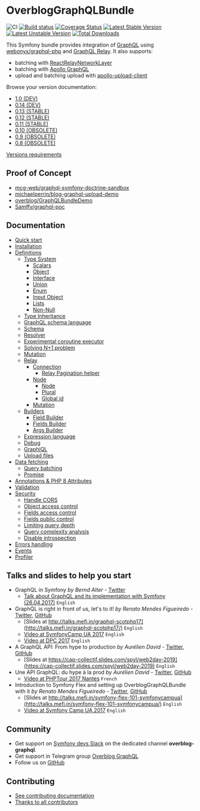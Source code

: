 OverblogGraphQLBundle
======================

![CI](https://github.com/overblog/GraphQLBundle/workflows/CI/badge.svg?branch=0.14)
[![Build status](https://ci.appveyor.com/api/projects/status/7ksxlcgwt40q74hv/branch/0.14?svg=true)](https://ci.appveyor.com/project/overblog/graphqlbundle/branch/0.14)
[![Coverage Status](https://coveralls.io/repos/github/overblog/GraphQLBundle/badge.svg?branch=0.14)](https://coveralls.io/github/overblog/GraphQLBundle?branch=0.14)
[![Latest Stable Version](https://poser.pugx.org/overblog/graphql-bundle/version)](https://packagist.org/packages/overblog/graphql-bundle)
[![Latest Unstable Version](https://poser.pugx.org/overblog/graphql-bundle/v/unstable)](https://packagist.org/packages/overblog/graphql-bundle)
[![Total Downloads](https://poser.pugx.org/overblog/graphql-bundle/downloads)](https://packagist.org/packages/overblog/graphql-bundle)

This Symfony bundle provides integration of [GraphQL](https://facebook.github.io/graphql/) using [webonyx/graphql-php](https://github.com/webonyx/graphql-php)
and [GraphQL Relay](https://facebook.github.io/relay/docs/en/graphql-server-specification.html).
It also supports:
* batching with [ReactRelayNetworkLayer](https://github.com/nodkz/react-relay-network-layer)
* batching with [Apollo GraphQL](https://www.apollographql.com/docs/react/api/link/apollo-link-batch-http/)
* upload and batching upload with [apollo-upload-client](https://github.com/jaydenseric/apollo-upload-client)

Browse your version documentation:

* [1.0 (DEV)](https://github.com/overblog/GraphQLBundle/blob/master/README.md)
* [0.14 (DEV)](https://github.com/overblog/GraphQLBundle/blob/0.14/README.md)
* [0.13 (STABLE)](https://github.com/overblog/GraphQLBundle/blob/0.13/README.md)
* [0.12 (STABLE)](https://github.com/overblog/GraphQLBundle/blob/0.12/README.md)
* [0.11 (STABLE)](https://github.com/overblog/GraphQLBundle/blob/0.11/README.md)
* [0.10 (OBSOLETE)](https://github.com/overblog/GraphQLBundle/blob/0.10/README.md)
* [0.9  (OBSOLETE)](https://github.com/overblog/GraphQLBundle/blob/0.9/README.md)
* [0.8  (OBSOLETE)](https://github.com/overblog/GraphQLBundle/blob/0.8/README.md)

[Versions requirements](docs/index.md#versions-requirements)

Proof of Concept
-----------------

* [mcg-web/graphql-symfony-doctrine-sandbox](https://github.com/mcg-web/graphql-symfony-doctrine-sandbox)
* [michaelperrin/blog-graphql-upload-demo](https://github.com/michaelperrin/blog-graphql-upload-demo)
* [overblog/GraphQLBundleDemo](https://github.com/overblog/GraphQLBundleDemo)
* [Samffy/graphql-poc](https://github.com/Samffy/graphql-poc)

Documentation
-------------

- [Quick start](docs/definitions/quick-start.md)
- [Installation](docs/index.md)
- [Definitions](docs/definitions/index.md)
  - [Type System](docs/definitions/type-system/index.md)
    - [Scalars](docs/definitions/type-system/scalars.md)
    - [Object](docs/definitions/type-system/object.md)
    - [Interface](docs/definitions/type-system/interface.md)
    - [Union](docs/definitions/type-system/union.md)
    - [Enum](docs/definitions/type-system/enum.md)
    - [Input Object](docs/definitions/type-system/input-object.md)
    - [Lists](docs/definitions/type-system/lists.md)
    - [Non-Null](docs/definitions/type-system/non-null.md)
  - [Type Inheritance](docs/definitions/type-inheritance.md)
  - [GraphQL schema language](docs/definitions/graphql-schema-language.md)
  - [Schema](docs/definitions/schema.md)
  - [Resolver](docs/definitions/resolver.md)
  - [Experimental coroutine executor](docs/definitions/coroutine-executor.md)
  - [Solving N+1 problem](docs/definitions/solving-n-plus-1-problem.md)
  - [Mutation](docs/definitions/mutation.md)
  - [Relay](docs/definitions/relay/index.md)
    - [Connection](docs/definitions/relay/connection.md)
      - [Relay Pagination helper](docs/helpers/relay-paginator.md)
    - [Node](docs/definitions/relay/node/index.md)
      - [Node](docs/definitions/relay/node/node.md)
      - [Plural](docs/definitions/relay/node/plural.md)
      - [Global id](docs/definitions/relay/node/global-id.md)
    - [Mutation](docs/definitions/relay/mutation.md)
  - [Builders](docs/definitions/builders/index.md)
    - [Field Builder](docs/definitions/builders/field.md)
    - [Fields Builder](docs/definitions/builders/fields.md)
    - [Args Builder](docs/definitions/builders/args.md)
  - [Expression language](docs/definitions/expression-language.md)
  - [Debug](docs/definitions/debug/index.md)
  - [GraphiQL](docs/definitions/graphiql/index.md)
  - [Upload files](docs/definitions/upload-files.md)
- [Data fetching](docs/data-fetching/index.md)
  - [Query batching](docs/data-fetching/batching.md)
  - [Promise](docs/data-fetching/promise.md)
- [Annotations & PHP 8 Attributes](docs/annotations/index.md)
- [Validation](docs/validation/index.md)
- [Security](docs/security/index.md)
  - [Handle CORS](docs/security/handle-cors.md)
  - [Object access control](docs/security/object-access-control.md)
  - [Fields access control](docs/security/fields-access-control.md)
  - [Fields public control](docs/security/fields-public-control.md)
  - [Limiting query depth](docs/security/limiting-query-depth.md)
  - [Query complexity analysis](docs/security/query-complexity-analysis.md)
  - [Disable introspection](docs/security/disable_introspection.md)
- [Errors handling](docs/error-handling/index.md)
- [Events](docs/events/index.md)
- [Profiler](docs/profiler/index.md)

Talks and slides to help you start
----------------------------------

* GraphQL in Symfony *by Bernd Alter* - [Twitter](https://twitter.com/bazoo0815)
  - [Talk about GraphQL and its implementation with Symfony (26.04.2017)](https://www.slideshare.net/berndalter7/graphql-in-symfony) `English`
* GraphQL is right in front of us, let's to it! *by Renato Mendes Figueiredo* - [Twitter](https://twitter.com/renatomefi), [GitHub](https://github.com/renatomefi)
  - [Slides at http://talks.mefi.in/graphql-scotphp17](http://talks.mefi.in/graphql-scotphp17/) `English`
  - [Video at SymfonyCamp UA 2017](https://www.youtube.com/watch?v=jyoYlnCPNgk) `English`
  - [Video at DPC 2017](https://www.youtube.com/watch?v=E7MjoCOGSSY) `English`
* A GraphQL API: From hype to production *by Aurélien David* - [Twitter](https://twitter.com/spyl94), [GitHub](https://github.com/spyl94)
  - [Slides at https://cap-collectif.slides.com/spyl/web2day-2019](https://cap-collectif.slides.com/spyl/web2day-2019) `English`
* Une API GraphQL: du hype à la prod *by Aurélien David* - [Twitter](https://twitter.com/spyl94), [GitHub](https://github.com/spyl94)
  - [Video at PHPTour 2017 Nantes](https://www.youtube.com/watch?v=xbipW6fgD6c) `French`
* Introduction to Symfony Flex and setting up OverblogGraphQLBundle with it *by Renato Mendes Figueiredo* - [Twitter](https://twitter.com/renatomefi), [GitHub](https://github.com/renatomefi)
  - [Slides at http://talks.mefi.in/symfony-flex-101-symfonycampua](http://talks.mefi.in/symfony-flex-101-symfonycampua/) `English`
  - [Video at Symfony Camp UA 2017](https://www.youtube.com/watch?v=lWweoiCI9Hk) `English`

Community
---------

* Get support on [Symfony devs Slack](https://symfony.com/slack-invite)
  on the dedicated channel **overblog-graphql**.
* Get support in Telegram group [Overblog GraphQL](https://t.me/overblog_graphql)
* Follow us on [GitHub](https://github.com/overblog)

Contributing
------------

* [See contributing documentation](CONTRIBUTING.md)
* [Thanks to all contributors](https://github.com/overblog/GraphQLBundle/graphs/contributors)
